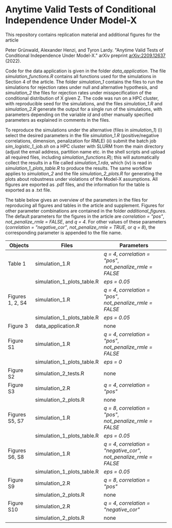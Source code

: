 # Anytime Valid Tests of Conditional Independence Under Model-X

This repository contains replication material and additional figures for the article

Peter Grünwald, Alexander Henzi, and Tyron Lardy. "Anytime Valid Tests of Conditional Independence Under Model-X." arXiv preprint [arXiv:2209.12637](https://arxiv.org/abs/2209.12637) (2022).
 
Code for the data application is given in the folder *data_application*. The file *simulation_functions.R* contains all functions used for the simulations in Section 4 of the article. The folder *simulation_1* contains the files to run the simulations for rejection rates under null and alternative hypothesis, and *simulation_2* the files for rejection rates under misspecification of the conditional distribution of X given Z. The code was run on a HPC cluster, with reproducible seed for the simulations, and the files *simulation_1.R* and *simulation_2.R* generate the output for a single run of the simulations, with parameters depending on the variable *id* and other manually specified parameters as explained in comments in the files.

To reproduce the simulations under the alternative (files in *simulation_1*) (i) select the desired parameters in the file *simulation_1.R* (positive/negative correlations, dimension, penalization for RMLE) (ii) submit the batch job *sim_logistic_1_job.sh* on a HPC cluster with SLURM from the main directory (adjust the email address, partition name etc. in the shell scripts and upload all required files, including *simulation_functions.R*); this will automatically collect the results in a file called *simulation_1.rda*, which (iv) is read in *simulation_1_plots_table.R* to produce the results. The same workflow applies to *simulation_2* and the file *simulation_2_plots.R* for generating the plots about robustness under violations of the Model-X assumptions. All figures are exported as .pdf files, and the information for the table is exported as a .txt file.

The table below gives an overview of the parameters in the files for reproducing all figures and tables in the article and supplement. Figures for other parameter combinations are contained in the folder *additional_figures*. The default parameters for the figures in the article are *correlation = "pos"*, *not_penalize_rmle = FALSE*, and *q = 4*. For other values of these parameters (*correlation = "negative_cor"*, *not_penalize_rmle = TRUE*, or *q = 8*), the corresponding parameter is appended to the file name.

| Objects            | Files                                | Parameters                                                           | 
| ------------------ | ------------------------------------ | --------------------------------------------------------             |
| Table 1            | simulation_1.R                       | *q = 4*, *correlation = "pos"*, *not_penalize_rmle = FALSE*          |
|                    | simulation_1_plots_table.R           | *eps = 0.05*                                                         |
| Figures 1, 2, S4   | simulation_1.R                       | *q = 4*, *correlation = "pos"*, *not_penalize_rmle = FALSE*          |
|                    | simulation_1_plots_table.R           | *eps = 0.05*                                                         |
| Figure 3           | data_application.R                   | none                                                                 |
| Figure S1          | simulation_1.R                       | *q = 4*, *correlation = "pos"*, *not_penalize_rmle = FALSE*          |
|                    | simulation_1_plots_table.R           | *eps = 0*                                                            |
| Figure S2          | simulation_2_tests.R                 | none                                                                 |
| Figure S3          | simulation_2.R                       | *q = 4*, *correlation = "pos"*                                       |
|                    | simulation_2_plots.R                 | none                                                                 |
| Figures S5, S7     | simulation_1.R                       | *q = 8*, *correlation = "pos"*, *not_penalize_rmle = FALSE*          |
|                    | simulation_1_plots_table.R           | *eps = 0.05*                                                         |
| Figures S6, S8     | simulation_1.R                       | *q = 4*, *correlation = "negative_cor"*, *not_penalize_rmle = FALSE* |
|                    | simulation_1_plots_table.R           | *eps = 0.05*                                                         |
| Figure S9          | simulation_2.R                       | *q = 8*, *correlation = "pos"*                                       |
|                    | simulation_2_plots.R                 | none                                                                 |
| Figure S10         | simulation_2.R                       | *q = 4*, *correlation = "negative_cor"*                              |
|                    | simulation_2_plots.R                 | none                                                                 |